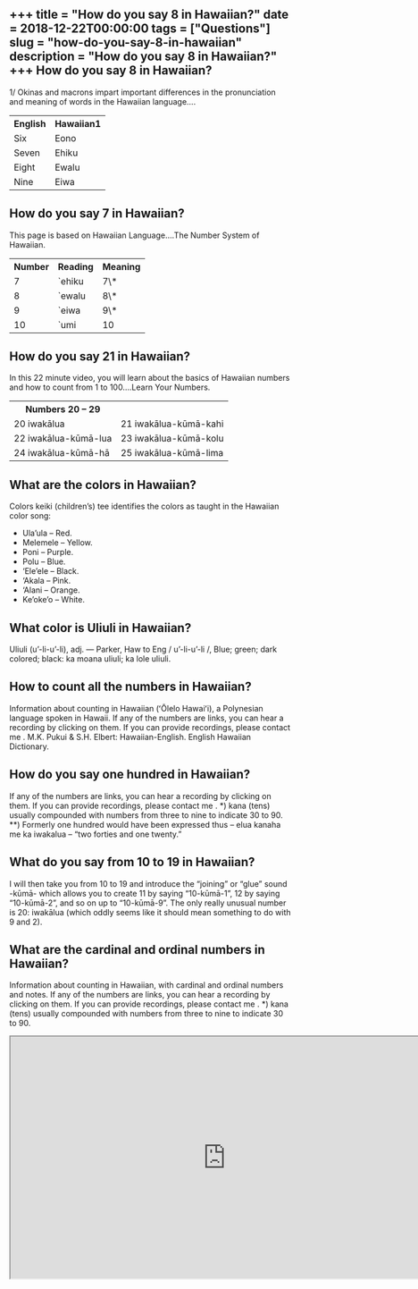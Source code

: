 +++
title = "How do you say 8 in Hawaiian?"
date = 2018-12-22T00:00:00
tags = ["Questions"]
slug = "how-do-you-say-8-in-hawaiian"
description = "How do you say 8 in Hawaiian?"
+++
How do you say 8 in Hawaiian?
-----------------------------

1/ Okinas and macrons impart important differences in the pronunciation and meaning of words in the Hawaiian language….

<table><tr><th>English</th><th>Hawaiian1</th></tr><tr><td>Six</td><td>Eono</td></tr><tr><td>Seven</td><td>Ehiku</td></tr><tr><td>Eight</td><td>Ewalu</td></tr><tr><td>Nine</td><td>Eiwa</td></tr></table>

How do you say 7 in Hawaiian?
-----------------------------

This page is based on Hawaiian Language….The Number System of Hawaiian.

<table><tr><th>Number</th><th>Reading</th><th>Meaning</th></tr><tr><td>7</td><td>`ehiku</td><td>7\*</td></tr><tr><td>8</td><td>`ewalu</td><td>8\*</td></tr><tr><td>9</td><td>`eiwa</td><td>9\*</td></tr><tr><td>10</td><td>`umi</td><td>10</td></tr></table>

How do you say 21 in Hawaiian?
------------------------------

In this 22 minute video, you will learn about the basics of Hawaiian numbers and how to count from 1 to 100….Learn Your Numbers.

<table><tr><th>Numbers 20 – 29</th></tr><tr><td>20 iwakālua</td><td>21 iwakālua-kūmā-kahi</td></tr><tr><td>22 iwakālua-kūmā-lua</td><td>23 iwakālua-kūmā-kolu</td></tr><tr><td>24 iwakālua-kūmā-hā</td><td>25 iwakālua-kūmā-lima</td></tr></table>

What are the colors in Hawaiian?
--------------------------------

Colors keiki (children’s) tee identifies the colors as taught in the Hawaiian color song:

- Ula’ula – Red.
- Melemele – Yellow.
- Poni – Purple.
- Polu – Blue.
- ‘Ele’ele – Black.
- ‘Akala – Pink.
- ‘Alani – Orange.
- Ke’oke’o – White.

What color is Uliuli in Hawaiian?
---------------------------------

Uliuli (u’-li-u’-li), adj. — Parker, Haw to Eng / u’-li-u’-li /, Blue; green; dark colored; black: ka moana uliuli; ka lole uliuli.

How to count all the numbers in Hawaiian?
-----------------------------------------

Information about counting in Hawaiian (ʻŌlelo Hawaiʻi), a Polynesian language spoken in Hawaii. If any of the numbers are links, you can hear a recording by clicking on them. If you can provide recordings, please contact me . M.K. Pukui &amp; S.H. Elbert: Hawaiian-English. English Hawaiian Dictionary.

How do you say one hundred in Hawaiian?
---------------------------------------

If any of the numbers are links, you can hear a recording by clicking on them. If you can provide recordings, please contact me . \*) kana (tens) usually compounded with numbers from three to nine to indicate 30 to 90. \*\*) Formerly one hundred would have been expressed thus – elua kanaha me ka iwakalua – “two forties and one twenty.”

What do you say from 10 to 19 in Hawaiian?
------------------------------------------

I will then take you from 10 to 19 and introduce the “joining” or “glue” sound -kūmā- which allows you to create 11 by saying “10-kūmā-1”, 12 by saying “10-kūmā-2”, and so on up to “10-kūmā-9”. The only really unusual number is 20: iwakālua (which oddly seems like it should mean something to do with 9 and 2).

What are the cardinal and ordinal numbers in Hawaiian?
------------------------------------------------------

Information about counting in Hawaiian, with cardinal and ordinal numbers and notes. If any of the numbers are links, you can hear a recording by clicking on them. If you can provide recordings, please contact me . \*) kana (tens) usually compounded with numbers from three to nine to indicate 30 to 90.

<iframe allow="accelerometer; autoplay; clipboard-write; encrypted-media; gyroscope; picture-in-picture" allowfullscreen="" class="__youtube_prefs__  epyt-is-override  no-lazyload" data-no-lazy="1" data-origheight="433" data-origwidth="770" data-skipgform_ajax_framebjll="" height="433" id="_ytid_78168" loading="lazy" src="https://www.youtube.com/embed/wn06KJNbVEs?enablejsapi=1&autoplay=0&cc_load_policy=0&cc_lang_pref=&iv_load_policy=1&loop=0&modestbranding=0&rel=1&fs=1&playsinline=0&autohide=2&theme=dark&color=red&controls=1&" title="YouTube player" width="770"></iframe>